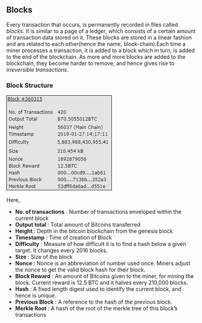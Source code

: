 ## Blocks

Every transaction that occurs, is permanently recorded in files called *blocks*. It is similar to a page of a ledger, which consists of a certain amount of transaction data stored on it. These blocks are stored in a linear fashion and are related to each other(hence the name, block-chain).Each time a miner processes a transaction, it is added to a block which in turn, is added to the end of the blockchain. As more and more blocks are added to the blockchain, they become harder to remove, and hence gives rise to *irreversible transactions*.

### Block Structure

![](https://github.com/thisisjustinm/blockchain-reference/blob/master/assets/block.png)

Here,

* **No. of transactions** : Number of transactions enveloped within the current block
* **Output total** : Total amount of Bitcoins transferred
* **Height** : Depth in the bitcoin blockchain from the genesis block
* **Timestamp** : Time of creation of Block
* **Difficulty** : Measure of how difficult it is to find a hash below a given target. It changes every 2016 blocks.
* **Size** : Size of the block
* **Nonce** : Nonce is an abbreviation of number used once. Miners adjust the nonce to get the valid block hash for their block.
* **Block Reward** : An amount of Bitcoins given to the miner, for mining the block. Current reward is 12.5 BTC and it halves every 210,000 blocks.
* **Hash** : A fixed length digest used to identify the current block, and hence is unique.
* **Previous Block** : A reference to the hash of the previous block.
* **Merkle Root** : A hash of the root of the merkle tree of this block’s transactions
